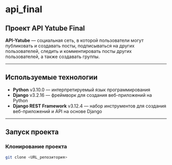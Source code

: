 # api_final

## Проект API Yatube Final

**API-Yatube** — социальная сеть, в которой пользователи могут публиковать и создавать посты, подписываться на других пользователей, следить и комментировать посты других пользователей, а также создавать группы.

---

## Используемые технологии

- **Python** v3.10.0 — интерпретируемый язык программирования  
- **Django** v3.2.16 — фреймворк для создания веб-приложений на Python  
- **Django REST Framework** v3.12.4 — набор инструментов для создания веб-приложений и API на основе Django  

---

## Запуск проекта

### Клонирование проекта

```bash
git clone <URL_репозитория>
